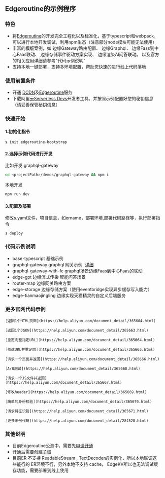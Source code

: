 ##  Edgeroutine的示例程序


### 特色
+ 将[Edgeroutine](https://help.aliyun.com/document_detail/263523.html)的开发完全工程化以及标准化，基于typescript和webpack，可以进行本地开发调试，利用npm生态（注意部分node模块可能无法使用）
+ 丰富的模版案例，如
边缘Gateway路由配置、
边缘Graphql、
边缘Fass到中心Faas联动、
边缘存储事件驱动方案实现、
边缘渲染AI问答联动。
以及官方的相关应用详细请参考"代码示例说明"
+ 支持本地一键部署，支持多环境配置，帮助您快速的进行线上代码落地

### 使用前置条件
+ 开通 [DCDN](https://www.aliyun.com/product/dcdn?spm=5176.serverlessdevs)及[Edgeroutine](https://help.aliyun.com/document_detail/263523.html)服务
+ 下载阿里云[Serverless Devs](http://www.serverless-devs.com/)开发者工具，并按照示例配置好您的秘钥信息（请妥善保管秘钥信息）


### 快速开始

#### 1.初始化指令
```
s init edgeroutine-bootstrap
```
#### 2.选择示例代码进行开发
比如开发 graphql-gateway
```bash
cd <projectPath>/demos/graphql-gateway && npm i
```
本地开发
```bash
npm run dev
```
#### 3.配置及部署
修改s.yaml文件，项目信息，如ername，部署环境,部署代码路径等，执行部署指令
```
s deploy
```




### 代码示例说明

+ base-typescript  基础示例
+ graphql-gateway  graphql 网关示例, [详细](https://help.aliyun.com/document_detail/453640.html)
+ graphql-gateway-with-fc  graphql场景边缘Faas到中心Faas的联动
+ edge-gpt 边缘流式传染 智能问答场景
+ router-map 边缘网关路由方案
+ edge-storage 边缘存储方案（使用eventbridge实现异步缓存写入能力）
+ edge-tianmaojingling  边缘实现天猫精灵的自定义后端服务
### 更多官网代码示例

    [返回1个HTML页面](https://help.aliyun.com/document_detail/365604.html)

    [返回1个JSON](https://help.aliyun.com/document_detail/365663.html)

    [重定向至指定URL](https://help.aliyun.com/document_detail/365664.html)

    [修改URL并重定向](https://help.aliyun.com/document_detail/365665.html)

    [请求一个页面并返回](https://help.aliyun.com/document_detail/365666.html)

    [A/B测试](https://help.aliyun.com/document_detail/365668.html)

    [请求一个JS文件并返回](https://help.aliyun.com/document_detail/365667.html)

    [修改header](https://help.aliyun.com/document_detail/365669.html)

    [简单的身份校验](https://help.aliyun.com/document_detail/365670.html)

    [请求特征识别](https://help.aliyun.com/document_detail/365671.html)

    [更多示例代码](https://help.aliyun.com/document_detail/284528.html)


### 其他说明
+ 目前Edgeroutine公测中，需要先[申请开通](https://page.aliyun.com/form/act2017566026/index.htm?spm=a2c4g.11186623.0.0.62105b9aJ3g6zp)
+ 开通后需要创建[子域](https://help.aliyun.com/document_detail/263524.html?spm=5176.11220512.help.dexternal.3ed272f0wEIggL#title-s47-842-f54)
+ 目前ER 不支持 ReadableStream , TextDecoder的实例化，所以本地联调这些能行的 ER环境不行，另外本地不支持 cache， EdgeKV所以也无法调试缓存功能，需要部署到线上使用
